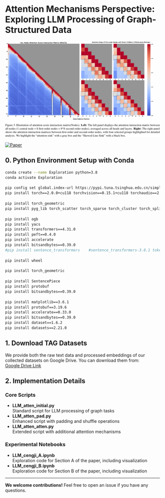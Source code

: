 # Attention Mechanisms Perspective: Exploring LLM Processing of Graph-Structured Data

![alt text](image.png)


[![Paper](https://img.shields.io/badge/paper-A42C25?style=for-the-badge&logo=arxiv&logoColor=white)](https://arxiv.org/pdf/2505.02130) 



## 0. Python Environment Setup with Conda
```bash
conda create --name Exploration python=3.8
conda activate Exploration

pip config set global.index-url https://pypi.tuna.tsinghua.edu.cn/simple
pip install torch==2.0.0+cu118 torchvision==0.15.1+cu118 torchaudio==2.0.1+cu118 -f https://download.pytorch.org/whl/torch_stable.html

pip install torch_geometric
pip install pyg_lib torch_scatter torch_sparse torch_cluster torch_spline_conv -f https://data.pyg.org/whl/torch-2.0.0+cu118.html

pip install ogb
pip install yacs
pip install transformers==4.31.0
pip install peft==0.4.0
pip install accelerate
pip install bitsandbytes==0.39.0
#pip install sentence_transformers    #sentence_transformers-3.0.1 tokenizers-0.19.1 transformers-4.44.2

pip install wheel

pip install torch_geometric

pip install SentencePiece
pip install protobuf
pip install bitsandbytes==0.39.0

pip install matplotlib==3.6.1  
pip install protobuf==3.19.6  
pip install accelerate==0.33.0  
pip install bitsandbytes==0.39.0
pip install dataset==1.6.2  
pip install datasets==2.21.0  

```

## 1. Download TAG Datasets

We provide both the raw text data and processed embeddings of our collected datasets on Google Drive. You can download them from:  
[Google Drive Link](https://drive.google.com/drive/folders/1gIguSsAhqqEeQor2pfxvzH-d4tzWADZF?usp=sharing)

## 2. Implementation Details

### Core Scripts
- **LLM_atten_initial.py**  
  Standard script for LLM processing of graph tasks
- **LLM_atten_pad.py**  
  Enhanced script with padding and shuffle operations
- **LLM_atten_atten.py**  
  Extended script with additional attention mechanisms

### Experimental Notebooks
- **LLM_cengji_A.ipynb**  
  Exploration code for Section A of the paper, including visualization
- **LLM_cengji_B.ipynb**  
  Exploration code for Section B of the paper, including visualization

---

**We welcome contributions!** Feel free to open an issue if you have any questions.

